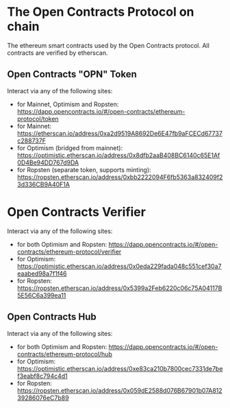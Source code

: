 # The Open Contracts Protocol on chain
The ethereum smart contracts used by the Open Contracts protocol. All contracts are verified by etherscan.


## Open Contracts "OPN" Token 

Interact via any of the following sites:
- for Mainnet, Optimism and Ropsten: https://dapp.opencontracts.io/#/open-contracts/ethereum-protocol/token
- for Mainnet: https://etherscan.io/address/0xa2d9519A8692De6E47fb9aFCECd67737c288737F
- for Optimism (bridged from mainnet): https://optimistic.etherscan.io/address/0x8dfb2aaB408BC6140c65E1Af0D4Be94DD767d9DA
- for Ropsten (separate token, supports minting): https://ropsten.etherscan.io/address/0xbb2222094F6fb5363a832409f23d336CB9A40F1A

# Open Contracts Verifier

Interact via any of the following sites:
- for both Optimism and Ropsten: https://dapp.opencontracts.io/#/open-contracts/ethereum-protocol/verifier
- for Optimism: https://optimistic.etherscan.io/address/0x0eda229fada048c551cef30a7eaabed98a7f1f46
- for Ropsten: https://ropsten.etherscan.io/address/0x5399a2Feb6220c06c75A04117B5E56C6a399ea11

## Open Contracts Hub

Interact via any of the following sites:
- for both Optimism and Ropsten: https://dapp.opencontracts.io/#/open-contracts/ethereum-protocol/hub
- for Optimism: https://optimistic.etherscan.io/address/0xe83ca210b7800cec7331de7bef3eabf8c794c4d1
- for Ropsten: https://ropsten.etherscan.io/address/0x059dE2588d076B67901b07A81239286076eC7b89


